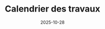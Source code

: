 ---
title: 'Calendrier des travaux'
description: ''
date: '2025-10-28'
url: '/fr/modeles/calendrier-des-travaux'
category: 'real-estate'
functions:
seo:
    title: "Modèle d'échéancier de travaux : utilisez l'application gratuitement."
    description: "Modèle de calendrier de construction numérique : Gardez une trace des délais, des corps de métier et des coûts - avec SeaTable."
template: 'ef8bfa0896864e698655'

type: pages
sections:
    - name: hero-5
      weight: 1
      title: 'Modèle de calendrier de construction professionnel'
      text: "Gardez une vue d'ensemble de votre projet de construction, sans avoir à vous soucier des feuilles de calcul. Avec le modèle de calendrier de construction gratuit de SeaTable, vous gérez votre projet de construction de manière simple et transparente."
      classes:
          - bg-white
      template: ef8bfa0896864e698655
      buttons:
          - label: Inscrivez-vous gratuitement dès maintenant et utilisez le modèle
            link: 'pages/registration'
            style: primary
    
    - name: "content-27"
      weight: 2
      title: "Ce que votre modèle de calendrier de construction peut faire pour vous"
      subtitle: "Vue d'ensemble, flexibilité, transparence"
      text: 
      items:
        - icon: 'pencil'
          headline: 'Flexibilité'
          text: "Adaptez facilement le modèle à votre projet de construction, sans aucune connaissance en programmation."
        - icon: 'lock-open'
          headline: 'Transparence'
          text: "Contrôlez tous les corps de métier et toutes les étapes de travail dans une vue d'ensemble centralisée."
        - icon: 'list'
          headline: "Vue d'ensemble"
          text: "Restez à jour grâce aux plannings visuels."
        - icon: 'chart-line'
          headline: "Contrôle"
          text: "Gardez un œil sur les délais et les coûts grâce aux tableaux de bord et identifiez immédiatement les risques."
        - icon: 'comment'
          headline: 'Communication'
          text: "Utilisez les notifications et commentaires intégrés pour une plus grande transparence."
        - icon: 'people-group'
          headline: "Collaboration"
          text: "Partagez votre plan avec les artisans et gérez les données en temps réel." 

    - name: "content-12"
      weight: 5
      classes:
        - curved
        - [bg-gray-200, bg-seatable-blue]
      title: "Modèle de plan de construction de SeaTable"
      subtitle: "Logiciel efficace de planification des travaux"
      description: "Un plan enregistré localement, comme dans Excel, peut être rapide à créer - mais il manque de transparence et d'efficacité. Avec le logiciel de calendrier de construction de SeaTable, vous bénéficiez de nombreux avantages qui vous permettent de construire sans problème."
      items:
      - text: "Actuel à tout moment : les modifications peuvent être enregistrées à tout moment et sont immédiatement visibles par tous."
      - text: "Accès de n'importe où : avec SeaTable en tant que solution cloud, vous avez toujours accès à votre planning."
      - text: "Partager avec les professionnels : Permettez à tous les intervenants d'accéder aux informations pertinentes."
      - text: "Présentation visuelle : utilisez des plug-ins, des vues et des tableaux de bord pour présenter vos données de manière claire."
      - text: "Sécurité : SeaTable est conforme au RGPD et est hébergé exclusivement sur des serveurs en Allemagne."
      image_position: [left]
      image: '/images/template_page_bauzeitenplan_01.png'
      image_alt: 'Modèle de calendrier de construction en vue tableau'

    - name: "content-13"
      weight: 18
      class:
       - curved
       - bg-gray-100
      title: "Modèle de calendrier de construction pour une vue d'ensemble et la sécurité"
      subtitle: "Contrôle total"
      description: "SeaTable est une base de données moderne sans code avec Universal App Builder et offre toutes les fonctionnalités dont vous avez besoin pour un plan de construction numérique. Vous pouvez ainsi gérer efficacement les risques."
      box-position: [right!]
      items:
      - headline: Gestion des risques
        text: "Évitez les retards inutiles ou l'explosion des coûts. En utilisant le modèle SeaTable pour établir le calendrier de construction de votre maison, vous éviterez les mauvaises surprises et pourrez gérer activement les risques."
      - headline: "Transparence"
        text: "Ce modèle facilite les échanges avec les tiers. En effet, disposer de toutes les informations de manière structurée et à jour permet d'éviter les malentendus et de gagner du temps. Cela est particulièrement avantageux lors de la communication avec les artisans."

    - name: "content-25"
      weight: 10
      title: "Les avantages du modèle de calendrier de construction de SeaTable"
      subtitle: "Tout en un coup d'œil - toujours à jour"
      items:
      - headline: "Planification facile grâce à la représentation visuelle"
        text: "Il est fastidieux de garder une vue d'ensemble dans un planning de construction purement tabulaire comme dans Excel. Dans SeaTable, vous visualisez votre projet sans frais supplémentaires ni effort particulier grâce à notre plug-in de ligne de temps. Ainsi, vous coordonnez parfaitement tous les délais."
        image: '/images/template_page_bauzeitenplan_02.png'
        image_alt: "Modèle de calendrier de construction gratuit en ligne avec SeaTable, tableau, personnalisable, partage avec les planificateurs et les artisans, protection élevée des données, et accès mobile."
      - headline: "Un aperçu de tous les corps de métier"
        text: "Reliez tous les travaux directement à l'entreprise mandatée dans le tableau 'Contact'. Vous voyez ainsi immédiatement si un travail a déjà été attribué et quels autres travaux cette entreprise doit effectuer. Les coordonnées sont immédiatement à portée de main en cas de questions."
        image: '/images/template_page_bauzeitenplan_03.png'
        image_alt: "Gardez un œil sur tous les artisans et les coordonnées grâce au logiciel de planification des travaux de SeaTable."
      - headline: "Tous les travaux en un coup d'œil"
        text: "Utilisez le plug-in Timeline ou la vue Kanban pour visualiser l'état de chaque travail et les calendriers. Cela vous permet d'être toujours à jour et, en cas de retard, de voir immédiatement quels travaux ultérieurs sont concernés."
        image: '/images/template_page_bauzeitenplan_04.png'
        image_alt: "App avec ligne de temps et vue Kanban pour le calendrier de construction."
      - headline: "Tableau de bord en temps réel pour le contrôle des coûts"
        text: "Enregistrez les coûts planifiés et réels pour chaque étape de la construction dans le tableau 'Expenses'. Grâce aux statistiques intégrées et à un tableau de bord dans l'application universelle, créez facilement votre propre contrôle des coûts par simple glisser-déposer."
        image: '/images/template_page_bauzeitenplan_05.png'
        image_alt: "Toutes les dépenses et le budget total sous contrôle grâce au modèle de calendrier de construction avec tableaux de bord intégrés."
      
    - name: "banner-3"
      weight: 12
      title: "Que de bonnes surprises - Coûts, délais et avancement des travaux en un coup d'œil"
      buttons:
        - label: Essayez le modèle de calendrier de construction maintenant
          link: pages/registration
          id: fr-vorlage-bauzeitenplan-registration-3

    - name: "content-6"
      weight: 15
      classes:
        - curved
        - bg-gray-100
      title: 'Votre propre application de calendrier de construction avec SeaTable'
      subtitle: 
      items:
      - text: "Avec l'application intégrée No Code App Builder de SeaTable, vous pouvez créer votre propre application de calendrier de construction en quelques étapes. En plus des étapes de travail individuelles, des contacts et des tableaux de bord de contrôle, vous pouvez y ajouter et partager des informations supplémentaires, des images ou des documents additionnels. Une protection par mot de passe et des autorisations définies par l'utilisateur offrent une sécurité supplémentaire."
      image: '/images/template_page_bauzeitenplan_06.png'
      image_alt: "Application de calendrier de construction personnalisée avec SeaTable No-Code Builder, saisie de données sur les étapes de travail, les corps de métier et les coûts."

    - name: "faq"
      weight: 20
      title: "FAQ - Modèle de calendrier de construction de SeaTable"
      subtitle: 
      items:
      - q: "Le modèle de calendrier de construction de SeaTables est-il gratuit ?"
        a: "Oui, tout ce dont vous avez besoin pour utiliser gratuitement le modèle de calendrier de construction du logiciel est un compte SeaTable également gratuit."
      - q: "Pourquoi ai-je besoin d'un calendrier de construction de toute façon ?"
        a: "Un plan structuré vous aide à garder une vue d'ensemble et à coordonner toutes les personnes impliquées dans le projet. En cas de retard ou de problème à une étape de la construction, vous pouvez voir d'un coup d'œil les conséquences et agir en conséquence."
      - q: "Quels sont les avantages de SeaTable par rapport à un calendrier de construction sous Excel ?"
        a: "Un calendrier de construction dans Excel peut fonctionner pour les petits projets avec très peu d'intervenants. Cependant, pour des projets plus importants et plus complexes, vous constaterez qu'un modèle de calendrier de construction dans Excel a ses limites : maintenance manuelle sujette aux erreurs, liens de données difficiles à suivre, représentations visuelles limitées. SeaTable offre des fonctions simples de liaison de données et de traitement automatisé des données, ainsi qu'une représentation visuelle des relations entre les ensembles de données."
      - q: "Qui peut utiliser SeaTable pour créer un calendrier de construction ?"
        a: "SeaTable convient aussi bien aux particuliers qui ont besoin d'un calendrier de construction clair pour leur maison individuelle qu'aux architectes qui doivent coordonner plusieurs projets."
---